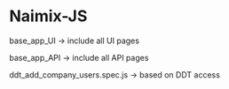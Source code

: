 # Naimix-JS
base_app_UI -> include all UI pages

base_app_API -> include all API pages

ddt_add_company_users.spec.js -> based on DDT access
